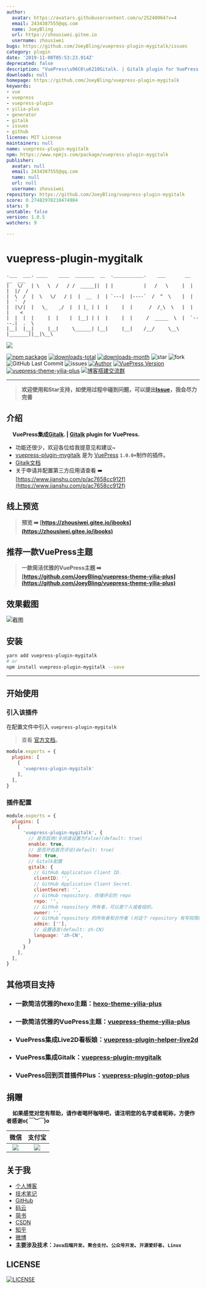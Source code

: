 ```yaml
---
author:
  avatar: https://avatars.githubusercontent.com/u/25240064?v=4
  email: 2434387555@qq.com
  name: JoeyBling
  url: https://zhousiwei.gitee.io
  username: zhousiwei
bugs: https://github.com/JoeyBling/vuepress-plugin-mygitalk/issues
category: plugin
date: '2019-11-08T05:53:23.914Z'
deprecated: false
description: "VuePress\u96C6\u6210Gitalk. | Gitalk plugin for VuePress."
downloads: null
homepage: https://github.com/JoeyBling/vuepress-plugin-mygitalk
keywords:
- vue
- vuepress
- vuepress-plugin
- yilia-plus
- generator
- gitalk
- issues
- github
license: MIT License
maintainers: null
name: vuepress-plugin-mygitalk
npm: https://www.npmjs.com/package/vuepress-plugin-mygitalk
publisher:
  avatar: null
  email: 2434387555@qq.com
  name: null
  url: null
  username: zhousiwei
repository: https://github.com/JoeyBling/vuepress-plugin-mygitalk
score: 0.27482978210474984
stars: 9
unstable: false
version: 1.0.5
watchers: 9

---
```


# vuepress-plugin-mygitalk

```
.___  ___. ____    ____  _______  __  .___________.    ___       __       __  ___
|   \/   | \   \  /   / /  _____||  | |           |   /   \     |  |     |  |/  /
|  \  /  |  \   \/   / |  |  __  |  | `---|  |----`  /  ^  \    |  |     |  '  /
|  |\/|  |   \_    _/  |  | |_ | |  |     |  |      /  /_\  \   |  |     |    <
|  |  |  |     |  |    |  |__| | |  |     |  |     /  _____  \  |  `----.|  .  \
|__|  |__|     |__|     \______| |__|     |__|    /__/     \__\ |_______||__|\__\
```

[![](https://nodei.co/npm/vuepress-plugin-mygitalk.png?downloads=true&downloadRank=true&stars=true)](https://www.npmjs.com/package/vuepress-plugin-mygitalk)

[![npm package](https://img.shields.io/npm/v/vuepress-plugin-mygitalk.svg?label=vuepress-plugin-mygitalk)](https://www.npmjs.com/package/vuepress-plugin-mygitalk)
[![downloads-total](https://img.shields.io/npm/dt/vuepress-plugin-mygitalk.svg)](https://www.npmjs.com/package/vuepress-plugin-mygitalk)
[![downloads-month](https://img.shields.io/npm/dm/vuepress-plugin-mygitalk.svg)](https://www.npmjs.com/package/vuepress-plugin-mygitalk)
![star](https://img.shields.io/github/stars/JoeyBling/vuepress-plugin-mygitalk "star")
![fork](https://img.shields.io/github/forks/JoeyBling/vuepress-plugin-mygitalk "fork")
![GitHub Last Commit](https://img.shields.io/github/last-commit/JoeyBling/vuepress-plugin-mygitalk.svg?label=commits "GitHub Last Commit")
![issues](https://img.shields.io/github/issues/JoeyBling/vuepress-plugin-mygitalk "issues")
[![Author](https://img.shields.io/badge/Author-JoeyBling-red.svg "Author")](https://zhousiwei.gitee.io "Author")
[![VuePress Version](https://img.shields.io/badge/VuePress-%3E%3D%201.0.0-blue.svg)](https://v1.vuepress.vuejs.org/zh/)
[![vuepress-theme-yilia-plus](https://img.shields.io/badge/Theme-Yilia_Plus-red.svg "vuepress-theme-yilia-plus")](https://github.com/JoeyBling/vuepress-theme-yilia-plus)
[![博客搭建交流群](https://img.shields.io/badge/QQ群-422625065-red.svg "博客搭建交流群")](https://jq.qq.com/?_wv=1027&k=58Ypj9z "博客搭建交流群")

------------------

> **欢迎使用和Star支持，如使用过程中碰到问题，可以提出[Issue](https://github.com/JoeyBling/vuepress-plugin-mygitalk/issues)，我会尽力完善**

## 介绍
&#160;&#160;&#160;&#160;**VuePress集成[Gitalk](https://github.com/gitalk/gitalk). | [Gitalk](https://github.com/gitalk/gitalk) plugin for VuePress.**

- 功能还很少，欢迎各位给我提意见和建议~
- [vuepress-plugin-mygitalk](https://github.com/JoeyBling/vuepress-plugin-mygitalk) 是为 [VuePress](https://v1.vuepress.vuejs.org/zh/) `1.0.0+`制作的插件。
- [Gitalk文档](https://github.com/gitalk/gitalk/blob/master/readme-cn.md#%E8%AE%BE%E7%BD%AE)
- 关于申请并配置第三方应用请查看 ➡️ [https://www.jianshu.com/p/ac7658cc912f](https://www.jianshu.com/p/ac7658cc912f)

## 线上预览

> **预览 ➡️ [https://zhousiwei.gitee.io/ibooks](https://zhousiwei.gitee.io/ibooks)**

## 推荐一款VuePress主题
> **一款简洁优雅的VuePress主题 ➡️ [https://github.com/JoeyBling/vuepress-theme-yilia-plus](https://github.com/JoeyBling/vuepress-theme-yilia-plus)**

## 效果截图

![截图](./examples/images/web_mini.png)

## 安装

```bash
yarn add vuepress-plugin-mygitalk
# or
npm install vuepress-plugin-mygitalk --save
```

------------

## 开始使用

### 引入该插件

在配置文件中引入 `vuepress-plugin-mygitalk`

> 查看 [官方文档](https://v1.vuepress.vuejs.org/zh/plugin/using-a-plugin.html)。

```javascript
module.exports = {
  plugins: [
    [
      'vuepress-plugin-mygitalk'
    ],
  ],
}
```

### 插件配置

```javascript
module.exports = {
  plugins: [
    [
      'vuepress-plugin-mygitalk', {
        // 是否启用(关闭请设置为false)(default: true)
        enable: true,
        // 是否开启首页评论(default: true)
        home: true,
        // Gitalk配置
        gitalk: {
          // GitHub Application Client ID.
          clientID: '',
          // GitHub Application Client Secret.
          clientSecret: '',
          // GitHub repository. 存储评论的 repo
          repo: '',
          // GitHub repository 所有者，可以是个人或者组织。
          owner: '',
          // GitHub repository 的所有者和合作者 (对这个 repository 有写权限的用户)。(不配置默认是owner配置)
          admin: [''],
          // 设置语言(default: zh-CN)
          language: 'zh-CN',
        }
      }
    ],
  ],
}
```

## 其他项目支持

- ### 一款简洁优雅的hexo主题：[hexo-theme-yilia-plus](https://github.com/JoeyBling/hexo-theme-yilia-plus)
- ### 一款简洁优雅的VuePress主题：[vuepress-theme-yilia-plus](https://github.com/JoeyBling/vuepress-theme-yilia-plus)
- ### VuePress集成Live2D看板娘：[vuepress-plugin-helper-live2d](https://github.com/JoeyBling/vuepress-plugin-helper-live2d)
- ### VuePress集成Gitalk：[vuepress-plugin-mygitalk](https://github.com/JoeyBling/vuepress-plugin-mygitalk)
- ### VuePress回到页首插件Plus：[vuepress-plugin-gotop-plus](https://github.com/JoeyBling/vuepress-plugin-gotop-plus)

## 捐赠
&#160;&#160;&#160;&#160;**如果感觉对您有帮助，请作者喝杯咖啡吧，请注明您的名字或者昵称，方便作者感谢o(*￣︶￣*)o**

| 微信 | 支付宝 |
| :---: | :---: |
| ![](./examples/images/weixin.png) | ![](./examples/images/alipay.jpeg) |

## 关于我
- [个人博客](https://zhousiwei.gitee.io/)
- [技术笔记](https://zhousiwei.gitee.io/ibooks/)
- [GitHub](https://github.com/JoeyBling)
- [码云](https://gitee.com/zhousiwei)
- [简书](https://www.jianshu.com/u/02cbf31a043a)
- [CSDN](https://blog.csdn.net/qq_30930805)
- [知乎](https://www.zhihu.com/people/joeybling)
- [微博](http://weibo.com/jayinfo)
- **主要涉及技术：`Java后端开发`、`聚合支付`、`公众号开发`、`开源爱好者`、`Linux`**

## LICENSE

[![LICENSE](https://img.shields.io/github/license/JoeyBling/vuepress-plugin-mygitalk "LICENSE")](./LICENSE "LICENSE")